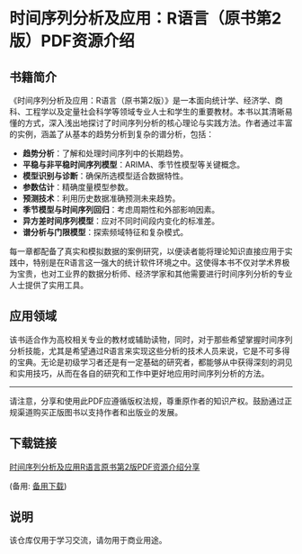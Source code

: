 # 时间序列分析及应用：R语言（原书第2版）PDF资源介绍

## 书籍简介

《时间序列分析及应用：R语言（原书第2版）》是一本面向统计学、经济学、商科、工程学以及定量社会科学等领域专业人士和学生的重要教材。本书以其清晰易懂的方式，深入浅出地探讨了时间序列分析的核心理论与实践方法。作者通过丰富的实例，涵盖了从基本的趋势分析到复杂的谱分析，包括：

- **趋势分析**：了解和处理时间序列中的长期趋势。
- **平稳与非平稳时间序列模型**：ARIMA、季节性模型等关键概念。
- **模型识别与诊断**：确保所选模型适合数据特性。
- **参数估计**：精确度量模型参数。
- **预测技术**：利用历史数据准确预测未来趋势。
- **季节模型与时间序列回归**：考虑周期性和外部影响因素。
- **异方差时间序列模型**：应对不同时间段内变化的标准差。
- **谱分析与门限模型**：探索频域特征和复杂模式。

每一章都配备了真实和模拟数据的案例研究，以便读者能将理论知识直接应用于实践中，特别是在R语言这一强大的统计软件环境之中。这使得本书不仅对学术界极为宝贵，也对工业界的数据分析师、经济学家和其他需要进行时间序列分析的专业人士提供了实用工具。

## 应用领域

该书适合作为高校相关专业的教材或辅助读物，同时，对于那些希望掌握时间序列分析技能，尤其是希望通过R语言来实现这些分析的技术人员来说，它是不可多得的宝典。无论是初级学习者还是有一定基础的研究者，都能够从中获得深刻的洞见和实用技巧，从而在各自的研究和工作中更好地应用时间序列分析的方法。

---

请注意，分享和使用此PDF应遵循版权法规，尊重原作者的知识产权。鼓励通过正规渠道购买正版图书以支持作者和出版业的发展。

## 下载链接
[时间序列分析及应用R语言原书第2版PDF资源介绍分享](https://pan.quark.cn/s/6fc34e68e45f) 

(备用: [备用下载](https://pan.baidu.com/s/15_Lf8lnTw4sv-FtHw7_rcw?pwd=1234))

## 说明

该仓库仅用于学习交流，请勿用于商业用途。
